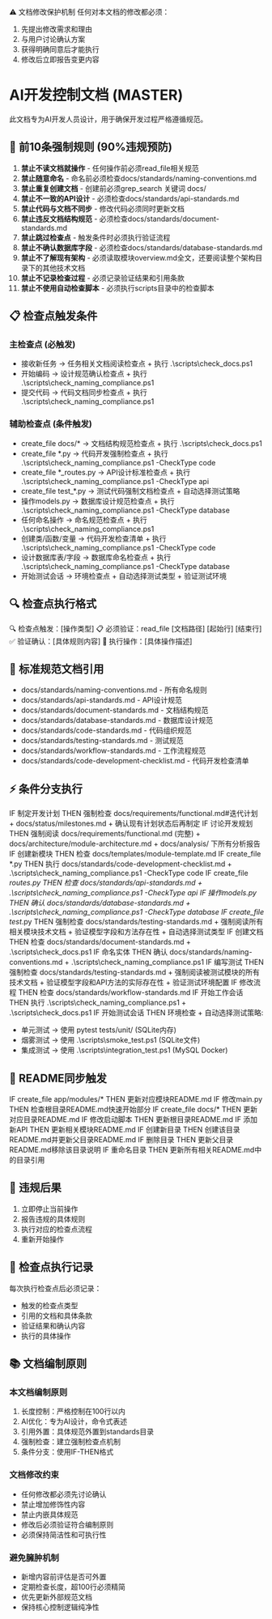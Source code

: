 ⚠️ 文档修改保护机制
任何对本文档的修改都必须：
1. 先提出修改需求和理由
2. 与用户讨论确认方案  
3. 获得明确同意后才能执行
4. 修改后立即报告变更内容

# AI开发控制文档 (MASTER)

此文档专为AI开发人员设计，用于确保开发过程严格遵循规范。

## 🚨 前10条强制规则 (90%违规预防)

1. **禁止不读文档就操作** - 任何操作前必须read_file相关规范
2. **禁止随意命名** - 命名前必须检查docs/standards/naming-conventions.md
3. **禁止重复创建文档** - 创建前必须grep_search 关键词 docs/
4. **禁止不一致的API设计** - 必须检查docs/standards/api-standards.md
5. **禁止代码与文档不同步** - 修改代码必须同时更新文档
6. **禁止违反文档结构规范** - 必须检查docs/standards/document-standards.md
7. **禁止跳过检查点** - 触发条件时必须执行验证流程
8. **禁止不确认数据库字段** - 必须检查docs/standards/database-standards.md
9. **禁止不了解现有架构** - 必须读取模块overview.md全文，还要阅读整个架构目录下的其他技术文档
10. **禁止不记录检查过程** - 必须记录验证结果和引用条款
11. **禁止不使用自动检查脚本** - 必须执行scripts目录中的检查脚本

## 📋 检查点触发条件

### 主检查点 (必触发)
- 接收新任务 → 任务相关文档阅读检查点 + 执行 .\scripts\check_docs.ps1
- 开始编码 → 设计规范确认检查点 + 执行 .\scripts\check_naming_compliance.ps1
- 提交代码 → 代码文档同步检查点 + 执行 .\scripts\check_naming_compliance.ps1

### 辅助检查点 (条件触发)
- create_file docs/* → 文档结构规范检查点 + 执行 .\scripts\check_docs.ps1
- create_file *.py → 代码开发强制检查点 + 执行 .\scripts\check_naming_compliance.ps1 -CheckType code
- create_file *_routes.py → API设计标准检查点 + 执行 .\scripts\check_naming_compliance.ps1 -CheckType api
- create_file test_*.py → 测试代码强制文档检查点 + 自动选择测试策略
- 操作models.py → 数据库设计规范检查点 + 执行 .\scripts\check_naming_compliance.ps1 -CheckType database
- 任何命名操作 → 命名规范检查点 + 执行 .\scripts\check_naming_compliance.ps1
- 创建类/函数/变量 → 代码开发检查清单 + 执行 .\scripts\check_naming_compliance.ps1 -CheckType code
- 设计数据库表/字段 → 数据库命名检查点 + 执行 .\scripts\check_naming_compliance.ps1 -CheckType database
- 开始测试会话 → 环境检查点 + 自动选择测试类型 + 验证测试环境

## 🔍 检查点执行格式
🔍 检查点触发：[操作类型]
📋 必须验证：read_file [文档路径] [起始行] [结束行]
✅ 验证确认：[具体规则内容]
🚫 执行操作：[具体操作描述]

## 📁 标准规范文档引用
- docs/standards/naming-conventions.md - 所有命名规则
- docs/standards/api-standards.md - API设计规范  
- docs/standards/document-standards.md - 文档结构规范
- docs/standards/database-standards.md - 数据库设计规范
- docs/standards/code-standards.md - 代码组织规范
- docs/standards/testing-standards.md - 测试规范
- docs/standards/workflow-standards.md - 工作流程规范
- docs/standards/code-development-checklist.md - 代码开发检查清单

## ⚡ 条件分支执行
IF 制定开发计划 THEN 强制检查 docs/requirements/functional.md#迭代计划 + docs/status/milestones.md + 确认现有计划状态后再制定
IF 讨论开发规划 THEN 强制阅读 docs/requirements/functional.md (完整) + docs/architecture/module-architecture.md + docs/analysis/ 下所有分析报告
IF 创建新模块 THEN 检查 docs/templates/module-template.md
IF create_file *.py THEN 执行 docs/standards/code-development-checklist.md + .\scripts\check_naming_compliance.ps1 -CheckType code
IF create_file *_routes.py THEN 检查 docs/standards/api-standards.md + .\scripts\check_naming_compliance.ps1 -CheckType api
IF 操作models.py THEN 确认 docs/standards/database-standards.md + .\scripts\check_naming_compliance.ps1 -CheckType database
IF create_file test_*.py THEN 强制检查 docs/standards/testing-standards.md + 强制阅读所有相关模块技术文档 + 验证模型字段和方法存在性 + 自动选择测试类型
IF 创建文档 THEN 检查 docs/standards/document-standards.md + .\scripts\check_docs.ps1
IF 命名实体 THEN 确认 docs/standards/naming-conventions.md + .\scripts\check_naming_compliance.ps1
IF 编写测试 THEN 强制检查 docs/standards/testing-standards.md + 强制阅读被测试模块的所有技术文档 + 验证模型字段和API方法的实际存在性 + 验证测试环境配置
IF 修改流程 THEN 检查 docs/standards/workflow-standards.md
IF 开始工作会话 THEN 执行 .\scripts\check_naming_compliance.ps1 + .\scripts\check_docs.ps1
IF 开始测试会话 THEN 环境检查 + 自动选择测试策略:
   - 单元测试 → 使用 pytest tests/unit/ (SQLite内存)
   - 烟雾测试 → 使用 .\scripts\smoke_test.ps1 (SQLite文件)
   - 集成测试 → 使用 .\scripts\integration_test.ps1 (MySQL Docker)

## 📄 README同步触发
IF create_file app/modules/* THEN 更新对应模块README.md
IF 修改main.py THEN 检查根目录README.md快速开始部分
IF create_file docs/* THEN 更新对应目录README.md
IF 修改启动脚本 THEN 更新根目录README.md
IF 添加新API THEN 更新相关模块README.md
IF 创建新目录 THEN 创建该目录README.md并更新父目录README.md
IF 删除目录 THEN 更新父目录README.md移除该目录说明
IF 重命名目录 THEN 更新所有相关README.md中的目录引用

## 🚫 违规后果
1. 立即停止当前操作
2. 报告违规的具体规则
3. 执行对应的检查点流程
4. 重新开始操作

## 📝 检查点执行记录
每次执行检查点后必须记录：
- 触发的检查点类型
- 引用的文档和具体条款
- 验证结果和确认内容
- 执行的具体操作

## 📚 文档编制原则

### 本文档编制原则
1. 长度控制：严格控制在100行以内
2. AI优化：专为AI设计，命令式表述
3. 引用外置：具体规范外置到standards目录
4. 强制检查：建立强制检查点机制
5. 条件分支：使用IF-THEN格式

### 文档修改约束
- 任何修改都必须先讨论确认
- 禁止增加修饰性内容
- 禁止内嵌具体规范
- 修改后必须验证符合编制原则
- 必须保持简洁性和可执行性

### 避免臃肿机制
- 新增内容前评估是否可外置
- 定期检查长度，超100行必须精简
- 优先更新外部规范文档
- 保持核心控制逻辑纯净性

